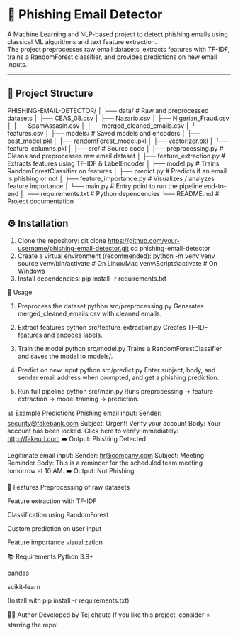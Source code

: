 # 📧 Phishing Email Detector

A Machine Learning and NLP-based project to detect phishing emails using classical ML algorithms and text feature extraction.  
The project preprocesses raw email datasets, extracts features with TF-IDF, trains a RandomForest classifier, and provides predictions on new email inputs.

---

## 📂 Project Structure

PHISHING-EMAIL-DETECTOR/
│
├── data/ # Raw and preprocessed datasets
│ ├── CEAS_08.csv
│ ├── Nazario.csv
│ ├── Nigerian_Fraud.csv
│ ├── SpamAssasin.csv
│ ├── merged_cleaned_emails.csv
│ └── features.csv
│
├── models/ # Saved models and encoders
│ ├── best_model.pkl
│ ├── randomForest_model.pkl
│ ├── vectorizer.pkl
│ └── feature_columns.pkl
│
├── src/ # Source code
│ ├── preprocessing.py # Cleans and preprocesses raw email dataset
│ ├── feature_extraction.py # Extracts features using TF-IDF & LabelEncoder
│ ├── model.py # Trains RandomForestClassifier on features
│ ├── predict.py # Predicts if an email is phishing or not
│ ├── feature_importance.py # Visualizes / analyzes feature importance
│ └── main.py # Entry point to run the pipeline end-to-end
│
├── requirements.txt # Python dependencies
└── README.md # Project documentation


## ⚙️ Installation

1. Clone the repository:
   git clone https://github.com/your-username/phishing-email-detector.git
   cd phishing-email-detector
2. Create a virtual environment (recommended):
   python -m venv venv
   source venv/bin/activate   # On Linux/Mac
   venv\Scripts\activate      # On Windows
3. Install dependencies:
   pip install -r requirements.txt


🚀 Usage
1. Preprocess the dataset
   python src/preprocessing.py
Generates merged_cleaned_emails.csv with cleaned emails.

2. Extract features
   python src/feature_extraction.py
Creates TF-IDF features and encodes labels.

3. Train the model
   python src/model.py
Trains a RandomForestClassifier and saves the model to models/.

4. Predict on new input
   python src/predict.py
Enter subject, body, and sender email address when prompted, and get a phishing prediction.

5. Run full pipeline
   python src/main.py
Runs preprocessing → feature extraction → model training → prediction.

📊 Example Predictions
Phishing email input:
   Sender: security@fakebank.com
   Subject: Urgent! Verify your account
   Body: Your account has been locked. Click here to verify immediately: http://fakeurl.com
➡️ Output: Phishing Detected

Legitimate email input:
   Sender: hr@company.com
   Subject: Meeting Reminder
   Body: This is a reminder for the scheduled team meeting tomorrow at 10 AM.
➡️ Output: Not Phishing


📌 Features
   Preprocessing of raw datasets

   Feature extraction with TF-IDF

   Classification using RandomForest

   Custom prediction on user input

   Feature importance visualization


📚 Requirements
   Python 3.9+

   pandas

   scikit-learn

(Install with pip install -r requirements.txt)


👨‍💻 Author
Developed by Tej chaute
If you like this project, consider ⭐ starring the repo!
